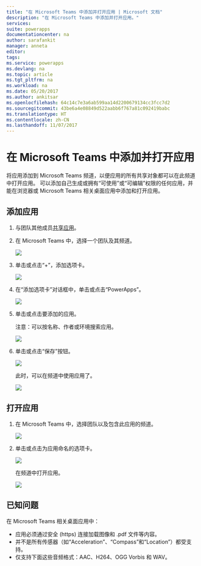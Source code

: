 ```yaml
---
title: "在 Microsoft Teams 中添加并打开应用 | Microsoft 文档"
description: "在 Microsoft Teams 中添加并打开应用。"
services: 
suite: powerapps
documentationcenter: na
author: sarafankit
manager: anneta
editor: 
tags: 
ms.service: powerapps
ms.devlang: na
ms.topic: article
ms.tgt_pltfrm: na
ms.workload: na
ms.date: 05/20/2017
ms.author: ankitsar
ms.openlocfilehash: 64c14c7e3a6ab599aa14d2200679134cc3fcc7d2
ms.sourcegitcommit: 43be6a4e08849d522aabb6f767a81c092419babc
ms.translationtype: HT
ms.contentlocale: zh-CN
ms.lasthandoff: 11/07/2017
---
```

# <a name="add-and-open-an-app-in-microsoft-teams"></a>在 Microsoft Teams 中添加并打开应用
将应用添加到 Microsoft Teams 频道，以便应用的所有共享对象都可以在此频道中打开应用。 可以添加自己生成或拥有“可使用”或“可编辑”权限的任何应用，并能在浏览器或 Microsoft Teams 相关桌面应用中添加和打开应用。

## <a name="add-an-app"></a>添加应用
1. 与团队其他成员[共享应用](share-app.md)。
2. 在 Microsoft Teams 中，选择一个团队及其频道。
   
    ![](./media/open-app-embedded-in-teams/teams-select-channel.png)
3. 单击或点击“+”，添加选项卡。
   
    ![](./media/open-app-embedded-in-teams/teams-add-tab.png)
4. 在“添加选项卡”对话框中，单击或点击“PowerApps”。
   
    ![](./media/open-app-embedded-in-teams/add-a-tab.png)
5. 单击或点击要添加的应用。
   
    注意：可以按名称、作者或环境搜索应用。
   
    ![](./media/open-app-embedded-in-teams/select-an-app.png)
6. 单击或点击“保存”按钮。
   
    ![](./media/open-app-embedded-in-teams/save-tab.png)
   
    此时，可以在频道中使用应用了。
   
    ![](./media/open-app-embedded-in-teams/app-in-channel.png)

## <a name="open-an-app"></a>打开应用
1. 在 Microsoft Teams 中，选择团队以及包含此应用的频道。
   
    ![](./media/open-app-embedded-in-teams/teams-select-channel.png)
2. 单击或点击为应用命名的选项卡。
   
    ![](./media/open-app-embedded-in-teams/open-tab.png)
   
    在频道中打开应用。
   
    ![](./media/open-app-embedded-in-teams/app-in-channel.png)

## <a name="known-issues"></a>已知问题
在 Microsoft Teams 相关桌面应用中：

* 应用必须通过安全 (https) 连接加载图像和 .pdf 文件等内容。
* 并不是所有传感器（如“Acceleration”、“Compass”和“Location”）都受支持。
* 仅支持下面这些音频格式：AAC、H264、OGG Vorbis 和 WAV。

